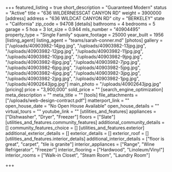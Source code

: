 +++
featured_listing = true
short_description = "Guaranteed Modern"
status = "Active"
title = "636 WILDERNESSCAT CANYON RD"
weight = 3900000
[address]
address = "636 WILDCAT CANYON RD"
city = "BERKELEY"
state = "California"
zip_code = 94708
[details]
bathrooms = 4
bedrooms = 5
garage = 5
hoa = 3
lot_size = 0.944
mls_number = "40904495"
property_type = "Single Family"
square_footage = 25000
year_built = 1956
[listing_agent]
listing_agent = "teams/sarah-conner.md"
[photos]
gallery = ["/uploads/40903982-14jpg.jpg", "/uploads/40903982-13jpg.jpg", "/uploads/40903982-12jpg.jpg", "/uploads/40903982-11jpg.jpg", "/uploads/40903982-10jpg.jpg", "/uploads/40903982-9jpg.jpg", "/uploads/40903982-8jpg.jpg", "/uploads/40903982-7jpg.jpg", "/uploads/40903982-6jpg.jpg", "/uploads/40903982-5jpg.jpg", "/uploads/40903982-4jpg.jpg", "/uploads/40903982-3jpg.jpg", "/uploads/40903982-2jpg.jpg", "/uploads/40903982-1jpg.jpg", "/uploads/40902643jpg.jpg"]
main_photo = "/uploads/40902643jpg.jpg"
[pricing]
price = "3,900,000"
sold_price = ""
[search_engine_optimization]
meta_description = ""
meta_title = ""
[tools]
file_attachments = ["/uploads/web-design-contract.pdf"]
matterport_link = ""
open_house_date = "No Open House Available"
open_house_details = ""
virtual_tours = ""
youtube_link = ""
[utilities_and_features]
appliances = ["Dishwasher", "Dryer", "Freezer"]
floors = ["Slate"]
[utilities_and_features.community_features]
additional_community_details = []
community_features_choice = []
[utilities_and_features.exterior]
additional_exterior_details = []
exterior_details = []
exterior_roof = []
[utilities_and_features.interior_details]
additional_interior_details = ["floor is great", "carpet", "tile is granite"]
interior_appliances = ["Range", "Wine Refrigerator", "Freezer"]
interior_flooring = ["Hardwood", "Linoleum/Vinyl"]
interior_rooms = ["Walk-in Closet", "Steam Room", "Laundry Room"]

+++
